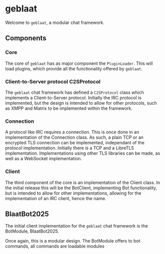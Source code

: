 # geblaat

Welcome to `geblaat`, a modular chat framework.


## Components

### Core
  
  The core of `geblaat` has as major component the `PluginLoader`. This will load plugins, which provide all the functionality offered by `geblaat`.
  

### Client-to-Server protocol C2SProtocol

The `geblaat` chat framework has defined a `C2SProtocol` class which implements a Client-to-Server protocol. Initially the IRC protocol is implemented, but the design is intended to allow for other protocols, such as XMPP and Matrix to be implemented within the framework.

### Connection

A protocol like IRC requires a connection. This is once done in an implementation of the Connection class. As such, a plain TCP or an encrypted TLS connection can be implemented, independant of the protocol implementation. Initially there is a TCP and a LibreTLS implementation. Implementations using other TLS libraries can be made, as well as a WebSocket implementation.

### Client

The third component of the core is an implementation of the Client class. In the initial release this will be the BotClient, implementing Bot functionality, but is intended to allow for other implementations, allowing for the implementation of an IRC client, hence the name.

## BlaatBot2025

The initial client implementation for the `geblaat` chat framework is the BotModule, BlaatBot2025.

Once again, this is a modular design. The BotModule offers to bot commands, all commands are loadable modules
